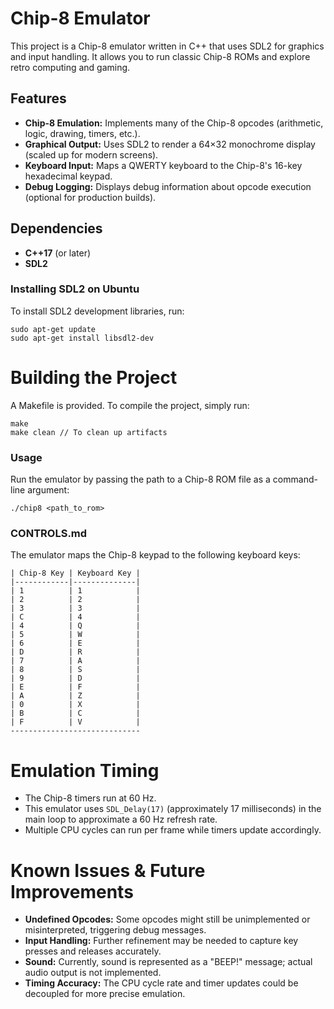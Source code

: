 # Chip-8 Emulator
This project is a Chip-8 emulator written in C++ that uses SDL2 for graphics and input handling. It allows you to run classic Chip-8 ROMs and explore retro computing and gaming.
## Features
- **Chip-8 Emulation:** Implements many of the Chip-8 opcodes (arithmetic, logic, drawing, timers, etc.).
- **Graphical Output:** Uses SDL2 to render a 64×32 monochrome display (scaled up for modern screens).
- **Keyboard Input:** Maps a QWERTY keyboard to the Chip-8's 16-key hexadecimal keypad.
- **Debug Logging:** Displays debug information about opcode execution (optional for production builds).

## Dependencies
- **C++17** (or later)
- **SDL2**

### Installing SDL2 on Ubuntu
To install SDL2 development libraries, run:
```
sudo apt-get update
sudo apt-get install libsdl2-dev
```
# Building the Project
A Makefile is provided. To compile the project, simply run:

```
make
make clean // To clean up artifacts
```
### Usage
Run the emulator by passing the path to a Chip-8 ROM file as a command-line argument:
```
./chip8 <path_to_rom>
```
### CONTROLS.md
The emulator maps the Chip-8 keypad to the following keyboard keys:
```
| Chip-8 Key | Keyboard Key |
|------------|--------------|
| 1          | 1            |
| 2          | 2            |
| 3          | 3            |
| C          | 4            |
| 4          | Q            |
| 5          | W            |
| 6          | E            |
| D          | R            |
| 7          | A            |
| 8          | S            |
| 9          | D            |
| E          | F            |
| A          | Z            |
| 0          | X            |
| B          | C            |
| F          | V            |
-----------------------------
```
# Emulation Timing
- The Chip-8 timers run at 60 Hz.
- This emulator uses `SDL_Delay(17)` (approximately 17 milliseconds) in the main loop to approximate a 60 Hz refresh rate.
- Multiple CPU cycles can run per frame while timers update accordingly.

# Known Issues & Future Improvements
- **Undefined Opcodes:** Some opcodes might still be unimplemented or misinterpreted, triggering debug messages.
- **Input Handling:** Further refinement may be needed to capture key presses and releases accurately.
- **Sound:** Currently, sound is represented as a "BEEP!" message; actual audio output is not implemented.
- **Timing Accuracy:** The CPU cycle rate and timer updates could be decoupled for more precise emulation.
